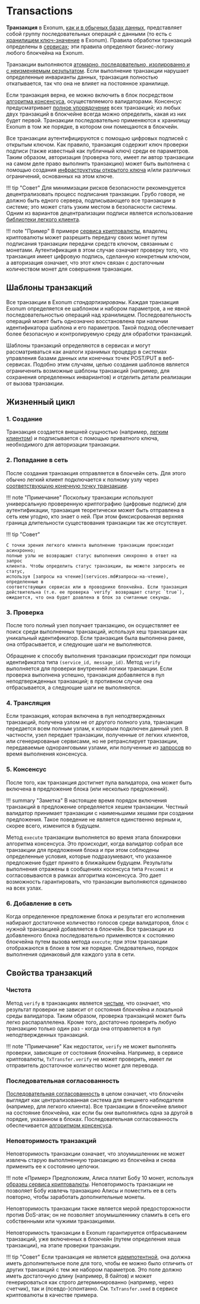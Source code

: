 # Transactions

**Транзакция** в Exonum,
[как и в обычных базах данных](https://en.wikipedia.org/wiki/Database_transaction),
представляет собой группу последовательных операций с данными (то есть
с [хранилищем ключ-значение](https://exonum.com/doc/architecture/storage/) в
Exonum). Правила обработки транзакций определены в [сервисах](services.md);
эти правила определяют бизнес-логику любого блокчейна на Exonum.

Транзакции выполняются
[атомарно, последовательно, изолированно и с неизменяемым результатом][wiki:acid].
Если выполнение транзакции нарушает определенные инварианты данных,
транзакция полностью откатывается, так что она не влияет на постоянное
хранилище.

Если транзакция верна, ее можно включить в блок посредством
[алгоритма консенсуса](consensus.md), осуществляемого валидаторами. Консенсус
предусматривает [полное упорядочение][wiki:order] всех транзакций; из любых
двух транзакций в блокчейне всегда можно определить, какая из них будет первой.
Транзакции последовательно применяются к хранилищу Exonum
в том же порядке, в котором они помещаются в блокчейн.

Все транзакции аутентифицируются с помощью цифровых подписей с открытым ключом.
Как правило, транзакция содержит ключ проверки подписи (также известный как
публичный ключ) среди ее параметров. Таким образом, авторизация (проверка того,
имеет ли автор транзакции на самом деле право выполнить транзакцию) может быть
выполнена с помощью создания [инфраструктуры открытого ключа][wiki:pki] и/или
различных ограничений, основанных на этом ключе.


!!! tip "Совет"
    Для минимизации рисков безопасности рекомендуется децентрализовать процесс
    подписания транзакции. Грубо говоря, не должно быть едного сервера,
    подписывающего все транзакции в системе; это может стать узким местом в
    безопасности системы. Одним из вариантов децентрализации подписи является
    использование [библиотеки легкого клиента](https://github.com/exonum/exonum-client).


!!! note "Пример"
    В примере [сервиса криптовалюты][cryptocurrency],
    владелец криптовалюты может разрешить передачу своих монет путем подписания
    транзакции передачи средств ключом, связанным с монетами. Аутентификация
    в этом случае означает проверку того, что транзакция имеет цифровую подпись,
    сделанную конкретным ключом, а авторизация означает, что этот ключ связан с
    достаточным количеством монет для совершения транзакции.


## Шаблоны транзакций

Все транзакции в Exonum *стандартизированы*. Каждая транзакция Exonum
определяется ее шаблоном и набором параметров, а не явной
последовательностью операций над хранилищем. Последовательность операций
может быть однозначно восстановлена при наличии идентификатора шаблона и его
параметров.
Такой подход обеспечивает более безопасную и контролируемую среду для обработки
транзакций.

Шаблоны транзакций определяются в сервисах и могут рассматриваться как
аналоги хранимых процедур в системах управления базами данных или конечных точек
POST/PUT в веб-сервисах. Подобно этим случаям, целью создания шаблонов является
ограниченить возможные шаблоны транзакций (например, для сохранения определенных
инвариантов) и отделить детали реализации от вызова транзакции.

## Жизненный цикл

### 1. Создание

Транзакция создается внешней сущностью (например,
[легким клиентом](clients.md)) и подписывается с помощью приватного ключа,
необходимого для авторизации транзакции.

### 2. Попадание в сеть

После создания транзакция отправляется в блокчейн сеть.
Для этого обычно легкий клиент подключается к полному узлу
через [соответствующую конечную точку транзакции](services.md#транзакции).

!!! note "Примечание"
    Поскольку транзакции используют универсальную проверенную криптографию
    (цифровые подписи)
    для аутентификации, транзакция теоретически может быть отправлена в сеть
    кем угодно, кто знает о ней. При этом фиксисрованная верхняя граница
    длительности существования транзакции так же отсутствует.

!!! tip "Совет"

    С точки зрения легкого клиента выполнение транзакции происходит асинхронно;
    полные узлы не возвращают статус выполнения синхронно в ответ на запрос
    клиента. Чтобы определить статус транзакции, вы можете запросить ее статус,
    используя [запросы на чтение](services.md#запросы-на-чтение), определенные в
    соответствующих сервисах или в проводнике блокчейна. Если транзакция
    действительна (т.е. ее проверка `verify` возвращает статус `true`),
    ожидается, что она будет доавлена в блок за считанные секунды.

### 3. Проверка

После того полный узел получает транзакцию, он осуществляет ее поиск среди
выполненных транзакций, используя хеш транзакции как уникальный
идентификатор. Если транзакция была выполнена ранее, она
отбрасывается, и следующие шаги не выполняются.

Обращение к способу выполнения транзакции
происходит при помощи идентификатоа типа `(service_id, message_id)`.
Метод `verify` выполняется для проверки внутренней логики транзакции.
Если проверка выполнена успешно, транзакция добавляется в пул
неподтвержденных транзакций; в противном случае она отбрасывается, а следующие
шаги не выполняются.

### 4. Трансляция

Если транзакция, которая включена в пул неподтвержденных транзакций,
получена узлом не от другого полного узла,
транзакция передается всем полным узлам, к которым подключен данный узел.
В частности, узел передает транзакции, полученные от легких клиентов,
или сгенерированые сервисами, но не ретранслирует
транзакции, передаваемые одноранговыми узлами, или полученные
из [запросов](https://exonum.com/doc/advanced/consensus/requests/) во время
выполнения консенсуса.

### 5. Консенсус

После того, как транзакция достигнет пула валидатора, она может быть включена
в предложение блока (или несколько предложений).

!!! summary "Заметка"
    В настоящее время порядок включения транзакций в предложение
    определяется хешем транзакции. Честный валидатор принимает транзакции
    с наименьшими хешами при создании предложения. Такое поведение не является
    единственно верным и, скорее всего, изменится в будущем.

Метод `execute` транзакции выполняется во время этапа блокировки алгоритма
консенсуса. Это происходит, когда валидатор собрал все транзакции для
предложения блока и при этом соблюдены определенные условия, которые
подразумевают, что указанное предложение будет принято в ближайшем будущем.
Результаты выполнения отражены в сообщениях косенсуса типа `Precommit` и
согласовываются в рамках алгоритма консенсуса. Это дает возможность
гарантировать, что транзакции выполняются одинаково на всех узлах.

### 6. Добавление в сеть

Когда определенное предложение блока и результат его исполнения набирают
достаточное количество голосов среди валидаторов, блок с нужной транзакцией
добавляется в блокчейн. Все транзакции из добавленного блока последовательно
применяются к состоянию блокчейна путем вызова метода `execute`; при этом
транзакции отображаются в блоке в том же порядке.
Следовательно, порядок выполнения одинаковый для каждого узла в сети.

## Свойства транзакций

### Чистота

Метод `verify` в транзакциях является [чистым](https://en.wikipedia.org/wiki/Pure_function),
что означает, что результат проверки не зависит от состояния блокчейна и
локальной среды валидатора. Таким образом, проверка транзакций может быть легко
распараллелена. Кроме того, достаточно проверить любую транзакцию только один
раз - когда она отправляется в пул неподтвержденных транзакций.

!!! note "Примечание"
    Как недостаток, `verify` не может выполнять проверки, зависящие от
    состояния блокчейна. Например, в сервисе криптовалюты, `TxTransfer.verify`
    не может проверить, имеет ли отправитель достаточное количество монет для
    перевода.

### Последовательная согласованность

[Последовательная согласованность](https://en.wikipedia.org/wiki/Sequential_consistency)
в целом означает, что блокчейн выглядит как централизованная система для
внешнего наблюдателя (например, для легкого клиента). Все транзакции в блокчейне
влияют на состояние блокчейна, как если бы они выполнялись одна за другой в
порядке, указанном в блоках. Последовательная согласованность обеспечивается
[алгоритмом консенсуса](consensus.md).

### Неповторимость транзакций

Неповторимость транзакции означает, что злоумышленник не может извлечь старую
выполлненную
транзакцию из блокчейна и снова применить ее к состоянию цепочки.

!!! note «Пример»
    Предположим, Алиса платит Бобу 10 монет, используя
    [образец сервиса криптовалюты][cryptocurrency].
    Неповторимость транзакции не позволяет Бобу извлечь транзакцию Алисы и
    поместить ее в сеть повторно, чтобы заработать дополнительные монеты.

Неповторимость транзакции также является мерой предосторожности против DoS-атак;
он не позволяет злоумышленнику спамить в сеть его собственными или чужими
транзакциями.

Неповторимость транзакции в Exonum гарантируется отбрасыванием транзакций, уже
включенных в блокчейн (путем определения хеша транзакции), на этапе проверки
транзакции.

!!! tip "Совет"
    Если транзакция не является [идемпотентной][wiki:idempotent], она должна
    иметь дополнительное поле для того, чтобы ее можно было отличить от других
    транзакций с тем же набором параметров. Это поле должно иметь достаточную
    длину (например, 8 байтов) и может генерироваться как строго
    детерминированно (например, через счетчик), так и (псевдо-)спонтанно.
    См. `TxTransfer.seed` в сервисе криптовалюты в качестве примера.

[wiki:acid]: https://en.wikipedia.org/wiki/ACID
[wiki:order]: https://en.wikipedia.org/wiki/Total_order
[wiki:pki]: https://en.wikipedia.org/wiki/Public_key_infrastructure
[wiki:idempotent]: https://en.wikipedia.org/wiki/Idempotence
[cryptocurrency]: https://github.com/exonum/exonum/blob/master/examples/cryptocurrency
[core-tx]: https://github.com/exonum/exonum/blob/master/exonum/src/blockchain/service.rs
[rust-trait]: https://doc.rust-lang.org/book/first-edition/traits.html
[mdn:safe-int]: https://developer.mozilla.org/en-US/docs/Web/JavaScript/Reference/Global_Objects/Number/isSafeInteger
[wiki:currying]: https://en.wikipedia.org/wiki/Currying
[rust-result]: https://doc.rust-lang.org/book/first-edition/error-handling.html
